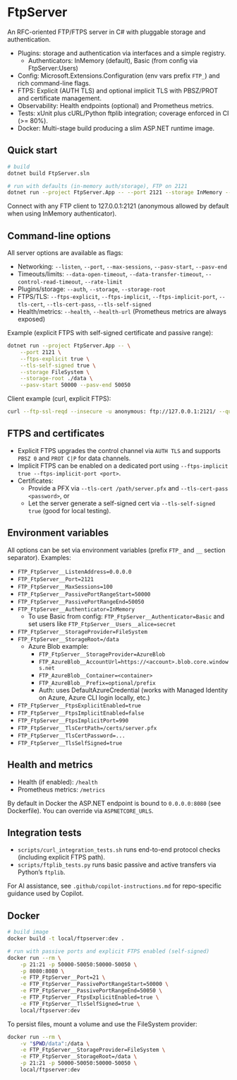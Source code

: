 # FtpServer

An RFC-oriented FTP/FTPS server in C# with pluggable storage and authentication.

- Plugins: storage and authentication via interfaces and a simple registry.
	- Authenticators: InMemory (default), Basic (from config via FtpServer:Users)
- Config: Microsoft.Extensions.Configuration (env vars prefix `FTP_`) and rich command-line flags.
- FTPS: Explicit (AUTH TLS) and optional implicit TLS with PBSZ/PROT and certificate management.
- Observability: Health endpoints (optional) and Prometheus metrics.
- Tests: xUnit plus cURL/Python ftplib integration; coverage enforced in CI (>= 80%).
- Docker: Multi-stage build producing a slim ASP.NET runtime image.

## Quick start

```bash
# build
dotnet build FtpServer.sln

# run with defaults (in-memory auth/storage), FTP on 2121
dotnet run --project FtpServer.App -- --port 2121 --storage InMemory --auth InMemory
```

Connect with any FTP client to 127.0.0.1:2121 (anonymous allowed by default when using InMemory authenticator).

## Command-line options

All server options are available as flags:

- Networking: `--listen`, `--port`, `--max-sessions`, `--pasv-start`, `--pasv-end`
- Timeouts/limits: `--data-open-timeout`, `--data-transfer-timeout`, `--control-read-timeout`, `--rate-limit`
- Plugins/storage: `--auth`, `--storage`, `--storage-root`
- FTPS/TLS: `--ftps-explicit`, `--ftps-implicit`, `--ftps-implicit-port`, `--tls-cert`, `--tls-cert-pass`, `--tls-self-signed`
- Health/metrics: `--health`, `--health-url` (Prometheus metrics are always exposed)

Example (explicit FTPS with self-signed certificate and passive range):

```bash
dotnet run --project FtpServer.App -- \
	--port 2121 \
	--ftps-explicit true \
	--tls-self-signed true \
	--storage FileSystem \
	--storage-root ./data \
	--pasv-start 50000 --pasv-end 50050
```

Client example (curl, explicit FTPS):

```bash
curl --ftp-ssl-reqd --insecure -u anonymous: ftp://127.0.0.1:2121/ --quote "PBSZ 0" --quote "PROT P"
```

## FTPS and certificates

- Explicit FTPS upgrades the control channel via `AUTH TLS` and supports `PBSZ 0` and `PROT C|P` for data channels.
- Implicit FTPS can be enabled on a dedicated port using `--ftps-implicit true --ftps-implicit-port <port>`.
- Certificates:
	- Provide a PFX via `--tls-cert /path/server.pfx` and `--tls-cert-pass <password>`, or
	- Let the server generate a self-signed cert via `--tls-self-signed true` (good for local testing).

## Environment variables

All options can be set via environment variables (prefix `FTP_` and `__` section separator). Examples:

- `FTP_FtpServer__ListenAddress=0.0.0.0`
- `FTP_FtpServer__Port=2121`
- `FTP_FtpServer__MaxSessions=100`
- `FTP_FtpServer__PassivePortRangeStart=50000`
- `FTP_FtpServer__PassivePortRangeEnd=50050`
- `FTP_FtpServer__Authenticator=InMemory`
	- To use Basic from config: `FTP_FtpServer__Authenticator=Basic` and set users like `FTP_FtpServer__Users__alice=secret`
- `FTP_FtpServer__StorageProvider=FileSystem`
- `FTP_FtpServer__StorageRoot=/data`
	- Azure Blob example:
		- `FTP_FtpServer__StorageProvider=AzureBlob`
		- `FTP_AzureBlob__AccountUrl=https://<account>.blob.core.windows.net`
		- `FTP_AzureBlob__Container=<container>`
		- `FTP_AzureBlob__Prefix=optional/prefix`
		- Auth: uses DefaultAzureCredential (works with Managed Identity on Azure, Azure CLI login locally, etc.)
- `FTP_FtpServer__FtpsExplicitEnabled=true`
- `FTP_FtpServer__FtpsImplicitEnabled=false`
- `FTP_FtpServer__FtpsImplicitPort=990`
- `FTP_FtpServer__TlsCertPath=/certs/server.pfx`
- `FTP_FtpServer__TlsCertPassword=...`
- `FTP_FtpServer__TlsSelfSigned=true`

## Health and metrics

- Health (if enabled): `/health`
- Prometheus metrics: `/metrics`

By default in Docker the ASP.NET endpoint is bound to `0.0.0.0:8080` (see Dockerfile). You can override via `ASPNETCORE_URLS`.

## Integration tests

- `scripts/curl_integration_tests.sh` runs end-to-end protocol checks (including explicit FTPS path).
- `scripts/ftplib_tests.py` runs basic passive and active transfers via Python’s `ftplib`.

For AI assistance, see `.github/copilot-instructions.md` for repo-specific guidance used by Copilot.

## Docker

```bash
# build image
docker build -t local/ftpserver:dev .

# run with passive ports and explicit FTPS enabled (self-signed)
docker run --rm \
	-p 21:21 -p 50000-50050:50000-50050 \
	-p 8080:8080 \
	-e FTP_FtpServer__Port=21 \
	-e FTP_FtpServer__PassivePortRangeStart=50000 \
	-e FTP_FtpServer__PassivePortRangeEnd=50050 \
	-e FTP_FtpServer__FtpsExplicitEnabled=true \
	-e FTP_FtpServer__TlsSelfSigned=true \
	local/ftpserver:dev
```

To persist files, mount a volume and use the FileSystem provider:

```bash
docker run --rm \
	-v "$PWD/data":/data \
	-e FTP_FtpServer__StorageProvider=FileSystem \
	-e FTP_FtpServer__StorageRoot=/data \
	-p 21:21 -p 50000-50050:50000-50050 \
	local/ftpserver:dev
```
